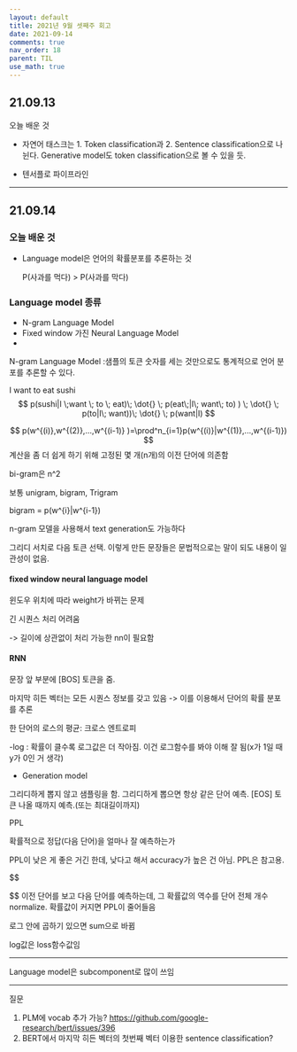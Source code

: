 ```yaml
---
layout: default
title: 2021년 9월 셋째주 회고
date: 2021-09-14
comments: true
nav_order: 18
parent: TIL
use_math: true
---
```




## 21.09.13

오늘 배운 것

* 자연어 태스크는 1. Token classification과 2. Sentence classification으로 나뉜다. Generative model도 token classification으로 볼 수 있을 듯.

* 텐서플로 파이프라인





---

## 21.09.14

### 오늘 배운 것

* Language model은 언어의 확률분포를 추론하는 것

  P(사과를 먹다) > P(사과를 막다)



### Language model 종류

* N-gram Language Model
* Fixed window 가진 Neural Language Model
*  

N-gram Language Model :샘플의 토큰 숫자를 세는 것만으로도 통계적으로 언어 분포를 추론할 수 있다.

I want to eat sushi
$$
p(sushi|I \;want \; to \; eat)\; \dot{} \; p(eat\;|I\; want\; to) ) \; \dot{} \;  p(to|I\; want))\; \dot{} \;  p(want|I)
$$

$$
p(w^{(i)},w^{(2)},...,w^{(i-1)} )=\prod^n_{i=1}p(w^{(i)}|w^{(1)},...,w^{(i-1)})
$$
계산을 좀 더 쉽게 하기 위해 고정된 몇 개(n개)의 이전 단어에 의존함



bi-gram은 n^2



보통 unigram, bigram, Trigram

bigram = p(w^{i}|w^{i-1})



n-gram 모델을 사용해서 text generation도 가능하다

그리디 서치로 다음 토큰 선택. 이렇게 만든 문장들은 문법적으로는 말이 되도 내용이 일관성이 없음.



#### fixed window neural language model

윈도우 위치에 따라 weight가 바뀌는 문제

긴 시퀀스 처리 어려움

-> 길이에 상관없이 처리 가능한 nn이 필요함



#### RNN

문장 앞 부분에  [BOS] 토큰을 줌. 

마지막 히든 벡터는 모든 시퀀스 정보를 갖고 있음 -> 이를 이용해서 단어의 확률 분포를 추론



한 단어의 로스의 평균: 크로스 엔트로피

-log : 확률이 클수록 로그값은 더 작아짐. 이건 로그함수를 봐야 이해 잘 됨(x가 1일 때 y가 0인 거 생각)



* Generation model

그리디하게 뽑지 않고 샘플링을 함. 그리디하게 뽑으면 항상 같은 단어 예측. [EOS] 토큰 나올 때까지 예측.(또는 최대길이까지) 



PPL

확률적으로 정답(다음 단어)을 얼마나 잘 예측하는가

PPL이 낮은 게 좋은 거긴 한데, 낮다고 해서 accuracy가 높은 건 아님. PPL은 참고용.


$$

$$
이전 단어를 보고 다음 단어를 예측하는데, 그 확률값의 역수를 단어 전체 개수 normalize. 확률값이 커지면 PPL이 줄어들음

로그 안에 곱하기 있으면 sum으로 바뀜 

log값은 loss함수값임





---

Language model은 subcomponent로 많이 쓰임









---

질문

1. PLM에 vocab 추가 가능? https://github.com/google-research/bert/issues/396
2. BERT에서 마지막 히든 벡터의 첫번째 벡터 이용한 sentence classification?



